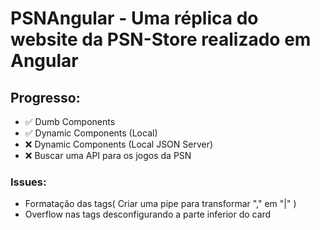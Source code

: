 # PSNAngular - Uma réplica do website da PSN-Store realizado em Angular

## Progresso:

- ✅ Dumb Components 
- ✅ Dynamic Components (Local)
- ❌ Dynamic Components (Local JSON Server)
- ❌ Buscar uma API para os jogos da PSN

### Issues:

- Formatação das tags( Criar uma pipe para transformar "," em "|" )
- Overflow nas tags desconfigurando a parte inferior do card
